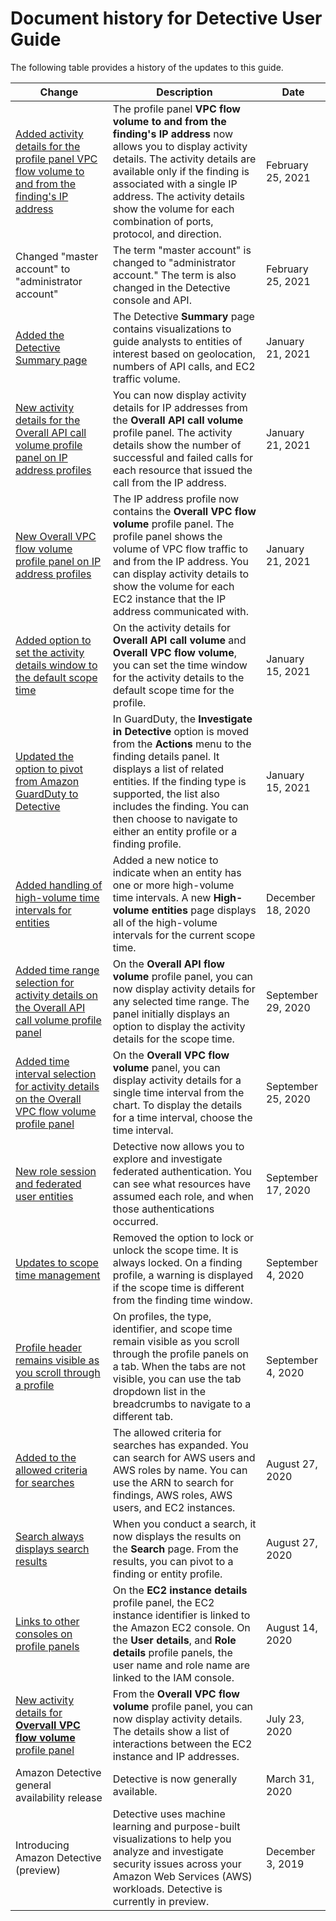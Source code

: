 # Document history for Detective User Guide<a name="doc-history"></a>

The following table provides a history of the updates to this guide\.


|  Change  |  Description  |  Date  | 
| --- | --- | --- | 
|  [Added activity details for the profile panel VPC flow volume to and from the finding's IP address](https://docs.aws.amazon.com/detective/latest/userguide/profile-panel-drilldown-vpc-to-from-finding-ip.html)  |  The profile panel **VPC flow volume to and from the finding's IP address** now allows you to display activity details\. The activity details are available only if the finding is associated with a single IP address\. The activity details show the volume for each combination of ports, protocol, and direction\.  | February 25, 2021 | 
|  Changed "master account" to "administrator account"  |  The term "master account" is changed to "administrator account\." The term is also changed in the Detective console and API\.  |  February 25, 2021  | 
|  [Added the Detective Summary page](https://docs.aws.amazon.com/detective/latest/userguide/summary-page.html)  |  The Detective **Summary** page contains visualizations to guide analysts to entities of interest based on geolocation, numbers of API calls, and EC2 traffic volume\.  |  January 21, 2021  | 
|  [New activity details for the Overall API call volume profile panel on IP address profiles](https://docs.aws.amazon.com/detective/latest/userguide/profile-panel-drilldown-overall-api-volume.html)  |  You can now display activity details for IP addresses from the **Overall API call volume** profile panel\. The activity details show the number of successful and failed calls for each resource that issued the call from the IP address\.  |  January 21, 2021  | 
|  [New Overall VPC flow volume profile panel on IP address profiles](https://docs.aws.amazon.com/detective/latest/userguide/profile-panel-drilldown-overall-vpc-volume.html)  |  The IP address profile now contains the **Overall VPC flow volume** profile panel\. The profile panel shows the volume of VPC flow traffic to and from the IP address\. You can display activity details to show the volume for each EC2 instance that the IP address communicated with\.  |  January 21, 2021  | 
|  [Added option to set the activity details window to the default scope time](https://docs.aws.amazon.com/detective/latest/userguide/profile-panel-drilldown.html)  |  On the activity details for **Overall API call volume** and **Overall VPC flow volume**, you can set the time window for the activity details to the default scope time for the profile\.  |  January 15, 2021  | 
|  [Updated the option to pivot from Amazon GuardDuty to Detective](https://docs.aws.amazon.com/detective/latest/userguide/profile-pivot-from-service.html)  |  In GuardDuty, the **Investigate in Detective** option is moved from the **Actions** menu to the finding details panel\. It displays a list of related entities\. If the finding type is supported, the list also includes the finding\. You can then choose to navigate to either an entity profile or a finding profile\.  |  January 15, 2021  | 
|  [Added handling of high\-volume time intervals for entities](https://docs.aws.amazon.com/detective/latest/userguide/high-degree-entities.html)  |  Added a new notice to indicate when an entity has one or more high\-volume time intervals\. A new **High\-volume entities** page displays all of the high\-volume intervals for the current scope time\.  |  December 18, 2020  | 
|  [Added time range selection for activity details on the Overall API call volume profile panel](https://docs.aws.amazon.com/detective/latest/userguide/profile-panel-drilldown-overall-api-volume.html)  |  On the **Overall API flow volume** profile panel, you can now display activity details for any selected time range\. The panel initially displays an option to display the activity details for the scope time\.  |  September 29, 2020  | 
|  [Added time interval selection for activity details on the Overall VPC flow volume profile panel](https://docs.aws.amazon.com/detective/latest/userguide/profile-panel-drilldown-overall-vpc-volume.html)  |  On the **Overall VPC flow volume** panel, you can display activity details for a single time interval from the chart\. To display the details for a time interval, choose the time interval\.  |  September 25, 2020  | 
|  [New role session and federated user entities](https://docs.aws.amazon.com/detective/latest/userguide/graph-data-structure-overview.html#entity-types)  |  Detective now allows you to explore and investigate federated authentication\. You can see what resources have assumed each role, and when those authentications occurred\.  |  September 17, 2020  | 
|  [Updates to scope time management](https://docs.aws.amazon.com/detective/latest/userguide/scope-time-managing.html)  |  Removed the option to lock or unlock the scope time\. It is always locked\. On a finding profile, a warning is displayed if the scope time is different from the finding time window\.  |  September 4, 2020  | 
|  [Profile header remains visible as you scroll through a profile](https://docs.aws.amazon.com/detective/latest/userguide/profile-navigating.html)  |  On profiles, the type, identifier, and scope time remain visible as you scroll through the profile panels on a tab\. When the tabs are not visible, you can use the tab dropdown list in the breadcrumbs to navigate to a different tab\.  |  September 4, 2020  | 
|  [Added to the allowed criteria for searches](https://docs.aws.amazon.com/detective/latest/userguide/detective-search.html)  |  The allowed criteria for searches has expanded\. You can search for AWS users and AWS roles by name\. You can use the ARN to search for findings, AWS roles, AWS users, and EC2 instances\.   |  August 27, 2020  | 
|  [Search always displays search results](https://docs.aws.amazon.com/detective/latest/userguide/detective-search.html)  |  When you conduct a search, it now displays the results on the **Search** page\. From the results, you can pivot to a finding or entity profile\.  |  August 27, 2020  | 
|  [Links to other consoles on profile panels](https://docs.aws.amazon.com/detective/latest/userguide/profile-panel-console-links.html)  |  On the **EC2 instance details** profile panel, the EC2 instance identifier is linked to the Amazon EC2 console\. On the **User details**, and **Role details** profile panels, the user name and role name are linked to the IAM console\.  |  August 14, 2020  | 
|  [New activity details for **Overvall VPC flow volume** profile panel](https://docs.aws.amazon.com/detective/latest/userguide/profile-panel-drilldown-overall-vpc-volume.html)  |  From the **Overall VPC flow volume** profile panel, you can now display activity details\. The details show a list of interactions between the EC2 instance and IP addresses\.  |  July 23, 2020  | 
|  Amazon Detective general availability release  |  Detective is now generally available\.  |  March 31, 2020  | 
|  Introducing Amazon Detective \(preview\)  |  Detective uses machine learning and purpose\-built visualizations to help you analyze and investigate security issues across your Amazon Web Services \(AWS\) workloads\. Detective is currently in preview\.  |  December 3, 2019  | 